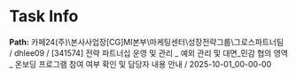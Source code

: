 # Task Info

**Path:** 카페24(주)\본사사업장\[CG]MI본부\마케팅센터\성장전략그룹\그로스파트너팀 / dhlee09 / [341574] 전략 파트너십 운영 및 관리 _ 예외 관리 및 대면_민감 협의 영역 _ 온보딩 프로그램 참여 여부 확인 및 담당자 내용 안내 / 2025-10-01_00-00-00

